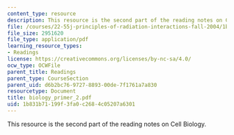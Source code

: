 ```yaml
---
content_type: resource
description: This resource is the second part of the reading notes on Cell Biology.
file: /courses/22-55j-principles-of-radiation-interactions-fall-2004/1b831b71199f3fa0c2684c05207a6301_biology_primer_2.pdf
file_size: 2951620
file_type: application/pdf
learning_resource_types:
- Readings
license: https://creativecommons.org/licenses/by-nc-sa/4.0/
ocw_type: OCWFile
parent_title: Readings
parent_type: CourseSection
parent_uid: d6b2bc76-9727-8893-00de-7f1761a7a830
resourcetype: Document
title: biology_primer_2.pdf
uid: 1b831b71-199f-3fa0-c268-4c05207a6301
---
```

This resource is the second part of the reading notes on Cell Biology.
